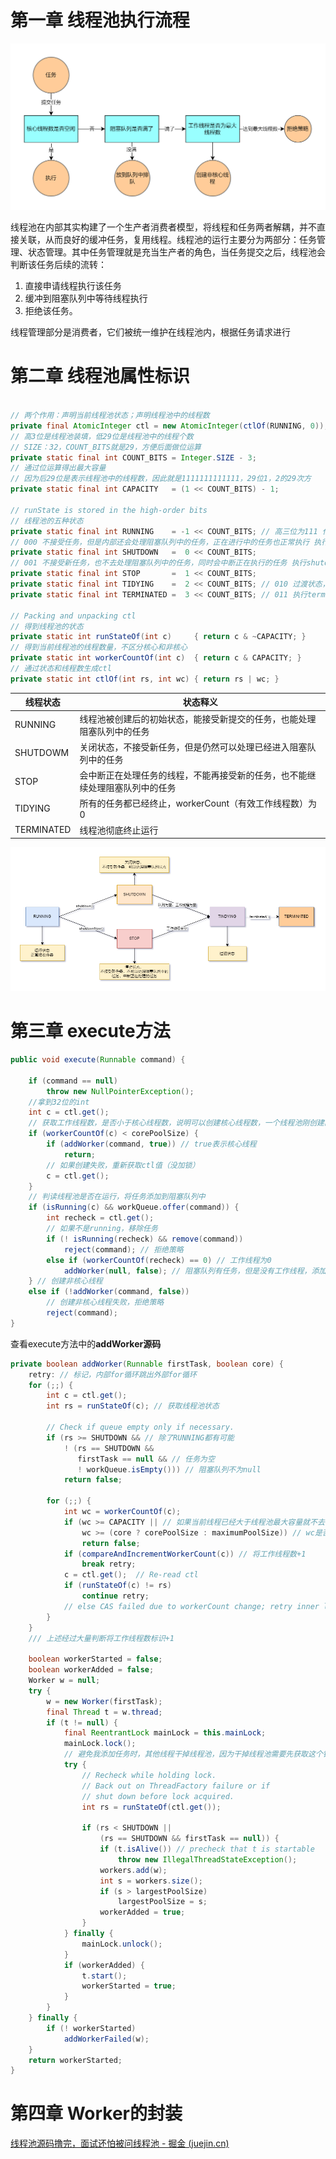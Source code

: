 # 第一章 线程池执行流程

![线程池核心原理-线程池执行流程](IMG/线程池源码分析.assets/线程池核心原理-线程池执行流程.png)

线程池在内部其实构建了一个生产者消费者模型，将线程和任务两者解耦，并不直接关联，从而良好的缓冲任务，复用线程。线程池的运行主要分为两部分：任务管理、状态管理。其中任务管理就是充当生产者的角色，当任务提交之后，线程池会判断该任务后续的流转：

1. 直接申请线程执行该任务
2. 缓冲到阻塞队列中等待线程执行
3. 拒绝该任务。

线程管理部分是消费者，它们被统一维护在线程池内，根据任务请求进行

# 第二章 线程池属性标识

```java

// 两个作用：声明当前线程池状态；声明线程池中的线程数
private final AtomicInteger ctl = new AtomicInteger(ctlOf(RUNNING, 0));
// 高3位是线程池装填，低29位是线程池中的线程个数
// SIZE：32，COUNT_BITS就是29，方便后面做位运算
private static final int COUNT_BITS = Integer.SIZE - 3;
// 通过位运算得出最大容量
// 因为后29位是表示线程池中的线程数，因此就是1111111111111，29位1，2的29次方
private static final int CAPACITY   = (1 << COUNT_BITS) - 1;

// runState is stored in the high-order bits
// 线程池的五种状态
private static final int RUNNING    = -1 << COUNT_BITS; // 高三位为111 代表正常接受任务
// 000 不接受任务，但是内部还会处理阻塞队列中的任务，正在进行中的任务也正常执行 执行shutdown方法
private static final int SHUTDOWN   =  0 << COUNT_BITS;
// 001 不接受新任务，也不去处理阻塞队列中的任务，同时会中断正在执行的任务 执行shutdownNow方法
private static final int STOP       =  1 << COUNT_BITS;
private static final int TIDYING    =  2 << COUNT_BITS; // 010 过渡状态，代表线程池即将OVER
private static final int TERMINATED =  3 << COUNT_BITS; // 011 执行terminated（），真的凉凉了。

// Packing and unpacking ctl
// 得到线程池的状态
private static int runStateOf(int c)     { return c & ~CAPACITY; }
// 得到当前线程池的线程数量，不区分核心和非核心
private static int workerCountOf(int c)  { return c & CAPACITY; }
// 通过状态和线程数生成ctl
private static int ctlOf(int rs, int wc) { return rs | wc; }
```

| 线程状态   | 状态释义                                                     |
| ---------- | ------------------------------------------------------------ |
| RUNNING    | 线程池被创建后的初始状态，能接受新提交的任务，也能处理阻塞队列中的任务 |
| SHUTDOWM   | 关闭状态，不接受新任务，但是仍然可以处理已经进入阻塞队列中的任务 |
| STOP       | 会中断正在处理任务的线程，不能再接受新的任务，也不能继续处理阻塞队列中的任务 |
| TIDYING    | 所有的任务都已经终止，workerCount（有效工作线程数）为0       |
| TERMINATED | 线程池彻底终止运行                                           |

![线程池核心原理-线程池的状态流转](IMG/线程池源码分析.assets/线程池核心原理-线程池的状态流转.png)

# 第三章 execute方法

```java
public void execute(Runnable command) {
   
    if (command == null)
        throw new NullPointerException();
    //拿到32位的int
    int c = ctl.get();
    // 获取工作线程数，是否小于核心线程数，说明可以创建核心线程数，一个线程池刚创建的时候内部没有线程
    if (workerCountOf(c) < corePoolSize) {
        if (addWorker(command, true)) // true表示核心线程
            return;
        // 如果创建失败，重新获取ctl值（没加锁）
        c = ctl.get();
    }
    // 判读线程池是否在运行，将任务添加到阻塞队列中
    if (isRunning(c) && workQueue.offer(command)) {
        int recheck = ctl.get();
        // 如果不是running，移除任务
        if (! isRunning(recheck) && remove(command))
            reject(command); // 拒绝策略
        else if (workerCountOf(recheck) == 0) // 工作线程为0
            addWorker(null, false); // 阻塞队列有任务，但是没有工作线程，添加一个任务为空的工作线程处理阻塞队列中的任务
    } // 创建非核心线程
    else if (!addWorker(command, false))
        // 创建非核心线程失败，拒绝策略
        reject(command);
}
```

查看execute方法中的**addWorker源码**

```java
private boolean addWorker(Runnable firstTask, boolean core) {
    retry: // 标记，内部for循环跳出外部for循环
    for (;;) {
        int c = ctl.get();
        int rs = runStateOf(c); // 获取线程池状态

        // Check if queue empty only if necessary.
        if (rs >= SHUTDOWN && // 除了RUNNING都有可能
            ! (rs == SHUTDOWN &&
               firstTask == null && // 任务为空
               ! workQueue.isEmpty())) // 阻塞队列不为null
            return false;

        for (;;) {
            int wc = workerCountOf(c);
            if (wc >= CAPACITY || // 如果当前线程已经大于线程池最大容量就不去创建
                wc >= (core ? corePoolSize : maximumPoolSize)) // wc是否超过核心线程或者最大线程
                return false;
            if (compareAndIncrementWorkerCount(c)) // 将工作线程数+1
                break retry;
            c = ctl.get();  // Re-read ctl
            if (runStateOf(c) != rs)
                continue retry;
            // else CAS failed due to workerCount change; retry inner loop
        }
    }	
    /// 上述经过大量判断将工作线程数标识+1

    boolean workerStarted = false;
    boolean workerAdded = false;
    Worker w = null;
    try {
        w = new Worker(firstTask);
        final Thread t = w.thread;
        if (t != null) {
            final ReentrantLock mainLock = this.mainLock;
            mainLock.lock();
            // 避免我添加任务时，其他线程干掉线程池，因为干掉线程池需要先获取这个锁。
            try {
                // Recheck while holding lock.
                // Back out on ThreadFactory failure or if
                // shut down before lock acquired.
                int rs = runStateOf(ctl.get());

                if (rs < SHUTDOWN ||
                    (rs == SHUTDOWN && firstTask == null)) {
                    if (t.isAlive()) // precheck that t is startable
                        throw new IllegalThreadStateException();
                    workers.add(w);
                    int s = workers.size();
                    if (s > largestPoolSize)
                        largestPoolSize = s;
                    workerAdded = true;
                }
            } finally {
                mainLock.unlock();
            }
            if (workerAdded) {
                t.start();
                workerStarted = true;
            }
        }
    } finally {
        if (! workerStarted)
            addWorkerFailed(w);
    }
    return workerStarted;
}
```

# 第四章 Worker的封装

[线程池源码撸完，面试还怕被问线程池 - 掘金 (juejin.cn)](https://juejin.cn/post/7051572669439246367#heading-14)
